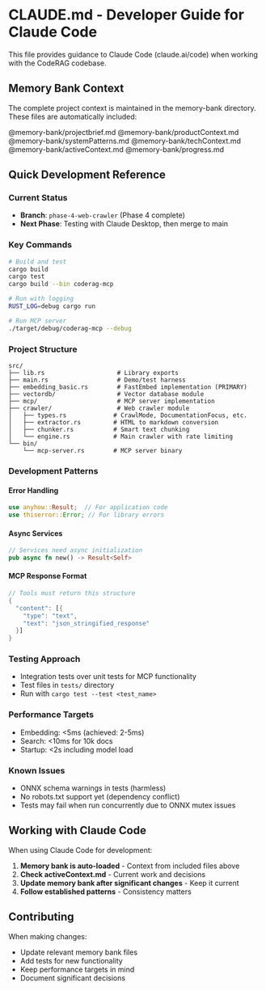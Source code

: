 # CLAUDE.md - Developer Guide for Claude Code

This file provides guidance to Claude Code (claude.ai/code) when working with the CodeRAG codebase.

## Memory Bank Context

The complete project context is maintained in the memory-bank directory. These files are automatically included:

@memory-bank/projectbrief.md
@memory-bank/productContext.md
@memory-bank/systemPatterns.md
@memory-bank/techContext.md
@memory-bank/activeContext.md
@memory-bank/progress.md

## Quick Development Reference

### Current Status
- **Branch**: `phase-4-web-crawler` (Phase 4 complete)
- **Next Phase**: Testing with Claude Desktop, then merge to main

### Key Commands
```bash
# Build and test
cargo build
cargo test
cargo build --bin coderag-mcp

# Run with logging
RUST_LOG=debug cargo run

# Run MCP server
./target/debug/coderag-mcp --debug
```

### Project Structure
```
src/
├── lib.rs                    # Library exports
├── main.rs                   # Demo/test harness
├── embedding_basic.rs        # FastEmbed implementation (PRIMARY)
├── vectordb/                 # Vector database module
├── mcp/                      # MCP server implementation
├── crawler/                  # Web crawler module
│   ├── types.rs             # CrawlMode, DocumentationFocus, etc.
│   ├── extractor.rs         # HTML to markdown conversion
│   ├── chunker.rs           # Smart text chunking
│   └── engine.rs            # Main crawler with rate limiting
└── bin/
    └── mcp-server.rs        # MCP server binary
```

### Development Patterns

#### Error Handling
```rust
use anyhow::Result;  // For application code
use thiserror::Error; // For library errors
```

#### Async Services
```rust
// Services need async initialization
pub async fn new() -> Result<Self>
```

#### MCP Response Format
```rust
// Tools must return this structure
{
  "content": [{
    "type": "text",
    "text": "json_stringified_response"
  }]
}
```

### Testing Approach
- Integration tests over unit tests for MCP functionality
- Test files in `tests/` directory
- Run with `cargo test --test <test_name>`

### Performance Targets
- Embedding: <5ms (achieved: 2-5ms)
- Search: <10ms for 10k docs
- Startup: <2s including model load

### Known Issues
- ONNX schema warnings in tests (harmless)
- No robots.txt support yet (dependency conflict)
- Tests may fail when run concurrently due to ONNX mutex issues

## Working with Claude Code

When using Claude Code for development:

1. **Memory bank is auto-loaded** - Context from included files above
2. **Check activeContext.md** - Current work and decisions
3. **Update memory bank after significant changes** - Keep it current
4. **Follow established patterns** - Consistency matters

## Contributing

When making changes:
- Update relevant memory bank files
- Add tests for new functionality
- Keep performance targets in mind
- Document significant decisions
